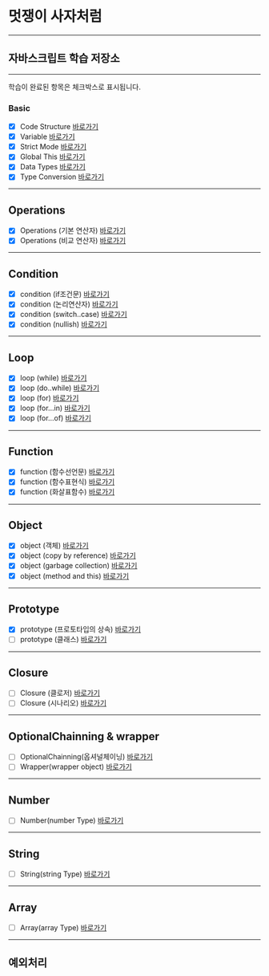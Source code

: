 # 멋쟁이 사자처럼

---

## 자바스크립트 학습 저장소

---

학습이 완료된 항목은 체크박스로 표시됩니다.

### Basic

- [x] Code Structure [바로가기](https://github.com/tuna7797/lion-javascript/blob/01.core/client/chapter/core/01.codeStructure.js)
- [x] Variable [바로가기](https://github.com/tuna7797/lion-javascript/blob/01.core/client/chapter/core/02.variables.js)
- [x] Strict Mode [바로가기](https://github.com/tuna7797/lion-javascript/blob/01.core/client/chapter/core/03.strictMode.js)
- [x] Global This [바로가기](https://github.com/tuna7797/lion-javascript/blob/01.core/client/chapter/core/04.globalThis.js)
- [x] Data Types [바로가기](https://github.com/tuna7797/lion-javascript/blob/01.core/client/chapter/core/05.dataTypes.js)
- [x] Type Conversion [바로가기](https://github.com/tuna7797/lion-javascript/blob/01.core/client/chapter/core/06.typeConversion.js)

---

## Operations

- [x] Operations (기본 연산자) [바로가기](https://github.com/tuna7797/lion-javascript/blob/01.core/client/chapter/core/07-1.operations.js)
- [x] Operations (비교 연산자) [바로가기](https://github.com/tuna7797/lion-javascript/blob/01.core/client/chapter/core/07-2.operations.js)

---

## Condition

- [x] condition (if조건문) [바로가기](https://github.com/tuna7797/lion-javascript/blob/01.core/client/chapter/core/08-1.condition.js)
- [x] condition (논리연산자) [바로가기](https://github.com/tuna7797/lion-javascript/blob/01.core/client/chapter/core/08-2.condition.js)
- [x] condition (switch..case) [바로가기](https://github.com/tuna7797/lion-javascript/blob/01.core/client/chapter/core/08-3.condition.js)
- [x] condition (nullish) [바로가기](https://github.com/tuna7797/lion-javascript/blob/01.core/client/chapter/core/08-4.condition.js)

---

## Loop

- [x] loop (while) [바로가기](https://github.com/tuna7797/lion-javascript/blob/01.core/client/chapter/core/09-1.loop.js)
- [x] loop (do..while) [바로가기](https://github.com/tuna7797/lion-javascript/blob/01.core/client/chapter/core/09-2.loop.js)
- [x] loop (for) [바로가기](https://github.com/tuna7797/lion-javascript/blob/01.core/client/chapter/core/09-3.loop.js)
- [x] loop (for...in) [바로가기](https://github.com/tuna7797/lion-javascript/blob/01.core/client/chapter/core/09-4.loop.js)
- [x] loop (for...of) [바로가기](https://github.com/tuna7797/lion-javascript/blob/01.core/client/chapter/core/09-5.loop.js)

---

## Function

- [x] function (함수선언문) [바로가기](https://github.com/tuna7797/lion-javascript/blob/01.core/client/chapter/core/10-1.function.js)
- [x] function (함수표현식) [바로가기](https://github.com/tuna7797/lion-javascript/blob/01.core/client/chapter/core/10-2.function.js)
- [x] function (화살표함수) [바로가기](https://github.com/tuna7797/lion-javascript/blob/01.core/client/chapter/core/10-3.function.js)

---

## Object

- [x] object (객체) [바로가기](https://github.com/tuna7797/lion-javascript/blob/01.core/client/chapter/core/11-1.object.js)
- [x] object (copy by reference) [바로가기](https://github.com/tuna7797/lion-javascript/blob/01.core/client/chapter/core/11-2.object.js)
- [x] object (garbage collection) [바로가기](https://github.com/tuna7797/lion-javascript/blob/01.core/client/chapter/core/11-3.object.js)
- [x] object (method and this) [바로가기](https://github.com/tuna7797/lion-javascript/blob/01.core/client/chapter/core/11-4.object.js)

---

## Prototype

- [x] prototype (프로토타입의 상속) [바로가기](https://github.com/tuna7797/lion-javascript/blob/01.core/client/chapter/core/12.prototype.js)
- [ ] prototype (클래스) [바로가기](https://github.com/tuna7797/lion-javascript/blob/01.core/client/chapter/core/13.classes.js)

---

## Closure

- [ ] Closure (클로저) [바로가기](https://github.com/tuna7797/lion-javascript/blob/01.core/client/chapter/core/14-1.closure.js)
- [ ] Closure (시나리오) [바로가기](https://github.com/tuna7797/lion-javascript/blob/01.core/client/chapter/core/14-2.closure.js)

---

## OptionalChainning & wrapper

- [ ] OptionalChainning(옵셔널체이닝) [바로가기](https://github.com/tuna7797/lion-javascript/blob/01.core/client/chapter/core/15.OptionalChainning.js)
- [ ] Wrapper(wrapper object) [바로가기](https://github.com/tuna7797/lion-javascript/blob/01.core/client/chapter/core/16.wrapper.js)

---

## Number

- [ ] Number(number Type) [바로가기](https://github.com/tuna7797/lion-javascript/blob/01.core/client/chapter/core/17.number.js)

---

## String

- [ ] String(string Type) [바로가기](https://github.com/tuna7797/lion-javascript/blob/01.core/client/chapter/core/18.string.js)

---

## Array

- [ ] Array(array Type) [바로가기](https://github.com/tuna7797/lion-javascript/blob/01.core/client/chapter/core/19.array.js)

---

## 예외처리
